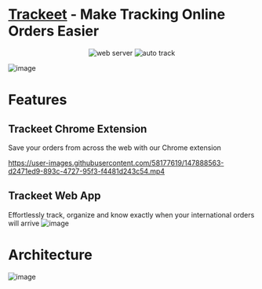 # [Trackeet](http://trackeet.co) - **Make Tracking Online Orders Easier**

<p align="center">
  <img src="https://img.shields.io/badge/webserver-on-brightgreen.svg" alt="web server" />
  <img src="https://img.shields.io/badge/autotrack-on-brightgreen.svg" alt="auto track" />
</p>

![image](https://user-images.githubusercontent.com/58177619/147886708-d6200934-1188-43bb-ba12-2dec2930a819.png)

# Features

## Trackeet Chrome Extension
Save your orders from across the web
with our Chrome extension

https://user-images.githubusercontent.com/58177619/147888563-d2471ed9-893c-4727-95f3-f4481d243c54.mp4

## Trackeet Web App
Effortlessly track, organize and know exactly when your international orders will arrive
![image](https://user-images.githubusercontent.com/58177619/148172825-905b9bf4-8c1e-424d-a647-6eae723be5a8.png)

# Architecture
![image](https://user-images.githubusercontent.com/58177619/148173039-2762acf6-1d1b-4027-97a5-754f590f5b4f.png)
